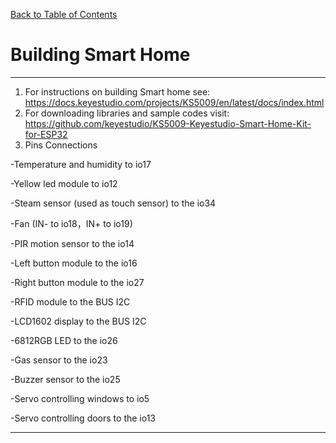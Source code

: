 [Back to Table of Contents](README.md)
# Building Smart Home
---
1. For instructions on building Smart home see: https://docs.keyestudio.com/projects/KS5009/en/latest/docs/index.html
2. For downloading libraries and sample codes visit: https://github.com/keyestudio/KS5009-Keyestudio-Smart-Home-Kit-for-ESP32
3. Pins Connections

-Temperature and humidity to io17

-Yellow led module to io12 

-Steam sensor (used as touch sensor)  to the io34

-Fan (IN- to io18，IN+ to io19)

-PIR motion sensor to the io14

-Left button module to the io16

-Right button module to the io27 

-RFID module to the BUS I2C 

-LCD1602 display to the BUS I2C

-6812RGB LED to the io26

-Gas sensor to the io23

-Buzzer sensor to the io25

-Servo controlling windows to io5

-Servo controlling doors to the io13

---
